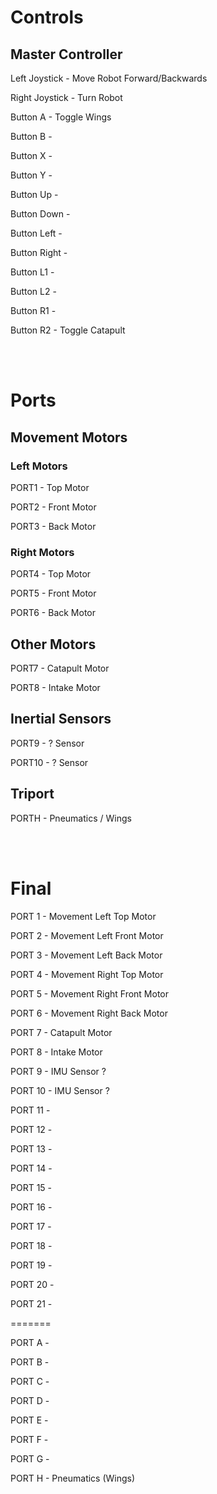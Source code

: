 # Controls
## Master Controller
Left Joystick - Move Robot Forward/Backwards

Right Joystick - Turn Robot

Button A - Toggle Wings

Button B - 

Button X -

Button Y - 

Button Up - 

Button Down - 

Button Left - 

Button Right - 

Button L1 - 

Button L2 - 

Button R1 - 

Button R2 - Toggle Catapult

<br><br>

# Ports
## Movement Motors
### Left Motors
PORT1 - Top Motor

PORT2 - Front Motor

PORT3 - Back Motor

### Right Motors
PORT4 - Top Motor

PORT5 - Front Motor

PORT6 - Back Motor

## Other Motors
PORT7 - Catapult Motor

PORT8 - Intake Motor

## Inertial Sensors
PORT9 - ? Sensor

PORT10 - ? Sensor

## Triport 
PORTH - Pneumatics / Wings

<br><br>

# Final
PORT 1 - Movement Left Top Motor

PORT 2 - Movement Left Front Motor

PORT 3 - Movement Left Back Motor

PORT 4 - Movement Right Top Motor

PORT 5 - Movement Right Front Motor

PORT 6 - Movement Right Back Motor

PORT 7 - Catapult Motor

PORT 8 - Intake Motor

PORT 9 - IMU Sensor ?

PORT 10 - IMU Sensor ?

PORT 11 - 

PORT 12 - 

PORT 13 - 

PORT 14 - 

PORT 15 - 

PORT 16 - 

PORT 17 - 

PORT 18 - 

PORT 19 - 

PORT 20 - 

PORT 21 -

=======

PORT A - 

PORT B - 

PORT C - 

PORT D - 

PORT E - 

PORT F - 

PORT G - 

PORT H - Pneumatics (Wings)